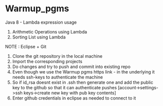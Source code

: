 # Warmup_pgms

Java 8 - Lambda expression usage

1. Arithmetic Operations using Lambda
2. Sorting List using Lambda




NOTE : Eclipse + Git
1. Clone the git repository in the local machine
2. Import the corresponding projects
3. Do changes and try to push and commit into existing repo
4. Even though we use the Warmup pgms https link - in the 
   underlying it needs ssh-keys to authenticate the machine 
5. So if id_rsa doesnt exist in .ssh then generate one and add
   the public key to the github so that it can authenticate pushes
   [account->settings->ssh keys->create new key with pub key contents]
6. Enter github credentials in eclipse as needed to connect to it
